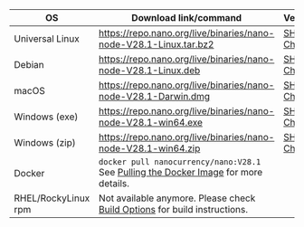 | OS                  | Download link/command                                                                                                                                        | Verification                                                                                                        |
|---------------------|--------------------------------------------------------------------------------------------------------------------------------------------------------------|---------------------------------------------------------------------------------------------------------------------|
| Universal Linux     | https://repo.nano.org/live/binaries/nano-node-V28.1-Linux.tar.bz2                                                                                            | [SHA256 Checksum](https://repo.nano.org/live/binaries/nano-node-V28.1-Linux.tar.bz2.sha256)                         |
| Debian              | https://repo.nano.org/live/binaries/nano-node-V28.1-Linux.deb                                                                                                | [SHA256 Checksum](https://repo.nano.org/live/binaries/nano-node-V28.1-Linux.deb.sha256)                             |
| macOS               | https://repo.nano.org/live/binaries/nano-node-V28.1-Darwin.dmg                                                                                               | [SHA256 Checksum](https://repo.nano.org/live/binaries/nano-node-V28.1-Darwin.dmg.sha256) |
| Windows (exe)       | https://repo.nano.org/live/binaries/nano-node-V28.1-win64.exe                                                                                                | [SHA256 Checksum](https://repo.nano.org/live/binaries/nano-node-V28.1-win64.exe.sha256)                             |
| Windows (zip)       | https://repo.nano.org/live/binaries/nano-node-V28.1-win64.zip                                                                                                | [SHA256 Checksum](https://repo.nano.org/live/binaries/nano-node-V28.1-win64.zip.sha256)                             |
| Docker              | `docker pull nanocurrency/nano:V28.1`<br />See [Pulling the Docker Image](/running-a-node/node-setup/#pulling-the-docker-image) for more details.            |                                                                                                                     |
| RHEL/RockyLinux rpm | Not available anymore. Please check [Build Options](#build-options) for build instructions.                                                          |                                                                                                                     |
